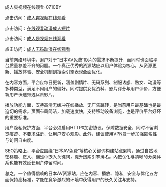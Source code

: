 成人爽视频在线观看-0710BY

点击访问：<a href="https://heiliaoe8ajia.pages.dev">成人爽视频在线观看</a>

点击访问：<a href="https://heiliaoxqkkct.pages.dev">在线观看动漫成人短片</a>

点击访问：<a href="https://heiliao2dmwwy.pages.dev">成人是视频在线观看</a>

点击访问：<a href="https://heiliaowt0d7p.pages.dev">成人无码动漫在线观看</a>



当前网络环境中，用户对于“日本AV免费”影片的需求不断提升，而同时也面临平台质量参差不齐的问题。一个真正优秀的资源站应以用户体验为核心，从资源更新、播放体验、安全机制到搜索引擎表现全面优化。

在内容方面，平台应每日更新，涵盖剧情片、无码系列、制服诱惑、熟女、动漫等多种类型，满足不同用户的偏好。同时提供女优资料、影片评分与用户评价，方便新用户快速筛选优质影片。

播放功能方面，支持高清无缓冲在线播放、无广告跳转，是当前用户最基础也是最迫切的需求。页面布局简洁，加载速度快，支持移动设备浏览，也是评价平台好坏的重要标准。

用户隐私保护方面，平台必须启用HTTPS加密协议，保障数据安全，同时不留浏览痕迹、不要求注册，让用户安心观影。此外，建议使用VPN进一步加强匿名性与访问自由度。

SEO策略上，平台应围绕“日本AV免费”等核心关键词构建站点架构，通过自然地在标题、正文、描述中嵌入关键词，提升搜索引擎排名。内链优化与清晰的分类体系也能有效延长用户停留时间。

总之，一个值得信赖的日本AV资源站，应在内容、播放、隐私、安全与优化五方面保持高标准，才能在竞争激烈的环境中获得用户的长久关注与支持。

<span style="display:none;">[Canonical link]( https://github.com/ribencc122041/1027131 )</span>
